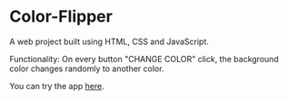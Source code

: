 # Color-Flipper
A web project built using HTML, CSS and JavaScript.

Functionality:
On every button "CHANGE COLOR" click, the background color changes randomly to another color. 

You can try the app [here](https://color-flipper4.netlify.app/).
